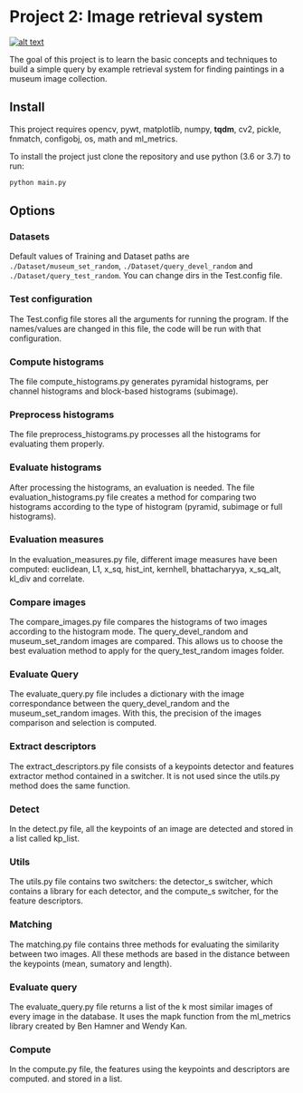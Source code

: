 # Project 2: Image retrieval system

[![alt text](http://www.cvc.uab.es/wp-content/uploads/2016/07/copy-logo3.svg "Centre de Visió per Computador")](http://cvc.cat/)

The goal of this project is to learn the basic concepts and techniques to build a simple query by example retrieval system for finding paintings in a museum image collection.

## Install
This project requires opencv, pywt, matplotlib, numpy, **tqdm**, cv2, pickle, fnmatch, configobj, os, math and ml_metrics.

To install the project just clone the repository and use python (3.6 or 3.7) to run:
```bash
python main.py
```
## Options
### Datasets
Default values of Training and Dataset paths are `./Dataset/museum_set_random`, `./Dataset/query_devel_random` and `./Dataset/query_test_random`. You can change dirs in the Test.config file.

### Test configuration
The Test.config file stores all the arguments for running the program. If the names/values are changed in this file, the code will be run with that configuration.

### Compute histograms
The file compute_histograms.py generates pyramidal histograms, per channel histograms and block-based histograms (subimage).

### Preprocess histograms
The file preprocess_histograms.py processes all the histograms for evaluating them properly.

### Evaluate histograms
After processing the histograms, an evaluation is needed. The file evaluation_histograms.py file creates a method for comparing two histograms according to the type of histogram (pyramid, subimage or full histograms).

### Evaluation measures
In the evaluation_measures.py file, different image measures have been computed: euclidean, L1, x_sq, hist_int, kernhell, bhattacharyya, x_sq_alt, kl_div and correlate.

### Compare images
The compare_images.py file compares the histograms of two images according to the histogram mode. The query_devel_random and museum_set_random images are compared. This allows us to choose the best evaluation method to apply for the query_test_random images folder.

### Evaluate Query
The evaluate_query.py file includes a dictionary with the image correspondance between the query_devel_random and the museum_set_random images. With this, the precision of the images comparison and selection is computed.

### Extract descriptors
The extract_descriptors.py file consists of a keypoints detector and features extractor method contained in a switcher. It is not used since the utils.py method does the same function. 

### Detect
In the detect.py file, all the keypoints of an image are detected and stored in a list called kp_list.

### Utils
The utils.py file contains two switchers: the detector_s switcher, which contains a library for each detector, and the compute_s switcher, for the feature descriptors.

### Matching
The matching.py file contains three methods for evaluating the similarity between two images. All these methods are based in the distance between the keypoints (mean, sumatory and length).

### Evaluate query
The evaluate_query.py file returns a list of the k most similar images of every image in the database. It uses the mapk function from the ml_metrics library created by Ben Hamner and Wendy Kan.

### Compute
In the compute.py file, the features using the keypoints and descriptors are computed. and stored in a list.
